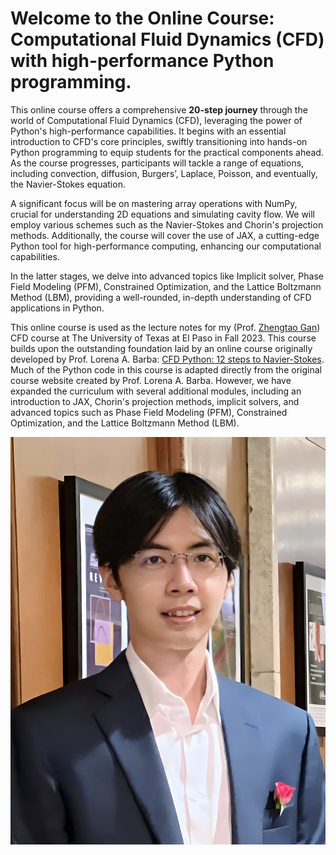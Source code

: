 # Welcome to the Online Course: Computational Fluid Dynamics (CFD) with high-performance Python programming.

This online course offers a comprehensive **20-step journey** through the world of Computational Fluid Dynamics (CFD), leveraging the power of Python's high-performance capabilities. It begins with an essential introduction to CFD's core principles, swiftly transitioning into hands-on Python programming to equip students for the practical components ahead. As the course progresses, participants will tackle a range of equations, including convection, diffusion, Burgers’, Laplace, Poisson, and eventually, the Navier-Stokes equation.

A significant focus will be on mastering array operations with NumPy, crucial for understanding 2D equations and simulating cavity flow. We will employ various schemes such as the Navier-Stokes and Chorin's projection methods. Additionally, the course will cover the use of JAX, a cutting-edge Python tool for high-performance computing, enhancing our computational capabilities.

In the latter stages, we delve into advanced topics like Implicit solver, Phase Field Modeling (PFM), Constrained Optimization, and the Lattice Boltzmann Method (LBM), providing a well-rounded, in-depth understanding of CFD applications in Python.



This online course is used as the lecture notes for my (Prof. [Zhengtao Gan](https://zgan.my.canva.site/)) CFD course at The University of Texas at El Paso in Fall 2023. This course builds upon the outstanding foundation laid by an online course originally developed by Prof. Lorena A. Barba: [CFD Python: 12 steps to Navier-Stokes](https://lorenabarba.com/blog/cfd-python-12-steps-to-navier-stokes/). Much of the Python code in this course is adapted directly from the original course website created by Prof. Lorena A. Barba. However, we have expanded the curriculum with several additional modules, including an introduction to JAX, Chorin's projection methods, implicit solvers, and advanced topics such as Phase Field Modeling (PFM), Constrained Optimization, and the Lattice Boltzmann Method (LBM). 

![ZhengtaoGan](ZGAN.jpg)

